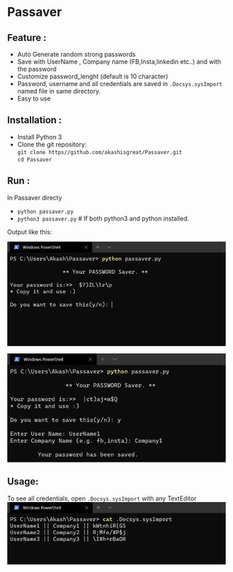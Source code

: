 # Passaver

## Feature :
* Auto Generate random strong passwords
* Save with UserName , Company name (FB,Insta,linkedin etc..) and with the password
* Customize password_lenght (default is 10 character)
* Password, username and all credentials are saved in `.Docsys.sysImport` named file in same directory.
* Easy to use 

## Installation :
* Install Python 3
* Clone the git repository:<br>
`git clone https//github.com/akashisgreat/Passaver.git`<br>
`cd Passaver`

## Run :
In Passaver directy
* `python passaver.py`<br>
* `python3 passaver.py` # If both python3 and python installed.

Output like this:<br>

<img src="Screenshot1.png" alt="Screenshot1"><br>

<img src="Screenshot2.png" alt="Screenshot2">

## Usage:
To see all credentials, open `.Docsys.sysImport` with any TextEditor<br>
<img src="ScreenshotSavedPasswd.png" alt="Saved Password">
